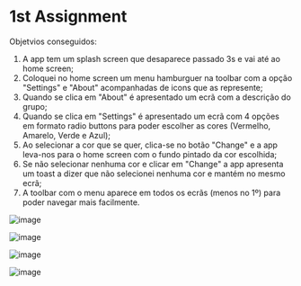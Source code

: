 # 1st Assignment

Objetvios conseguidos:

  1) A app tem um splash screen que desaparece passado 3s e vai até ao home screen;
  2) Coloquei no home screen um menu hamburguer na toolbar com a opção "Settings" e "About" acompanhadas de icons que as represente;
  3) Quando se clica em "About" é apresentado um ecrã com a descrição do grupo;
  4) Quando se clica em "Settings" é apresentado um ecrã com 4 opções em formato radio buttons para poder escolher as cores (Vermelho, Amarelo, Verde e Azul);
  5) Ao selecionar a cor que se quer, clica-se no botão "Change" e a app leva-nos para o home screen com o fundo pintado da cor escolhida;
  6) Se não selecionar nenhuma cor e clicar em "Change" a app apresenta um toast a dizer que não selecionei nenhuma cor e mantém no mesmo ecrã;
  7) A toolbar com o menu aparece em todos os ecrãs (menos no 1º) para poder navegar mais facilmente.

![image](https://user-images.githubusercontent.com/56196839/135767621-5a8e18a8-d3a2-4020-9493-6a24525a5056.png)

![image](https://user-images.githubusercontent.com/56196839/135767650-2acd4a31-496f-461f-a399-3afb0bad6ddd.png)

![image](https://user-images.githubusercontent.com/56196839/135767694-2a834502-c82e-4897-81fe-89c67af248b0.png)

![image](https://user-images.githubusercontent.com/56196839/135767659-be9577c4-dd96-4b33-879e-a435e6d4635f.png)
